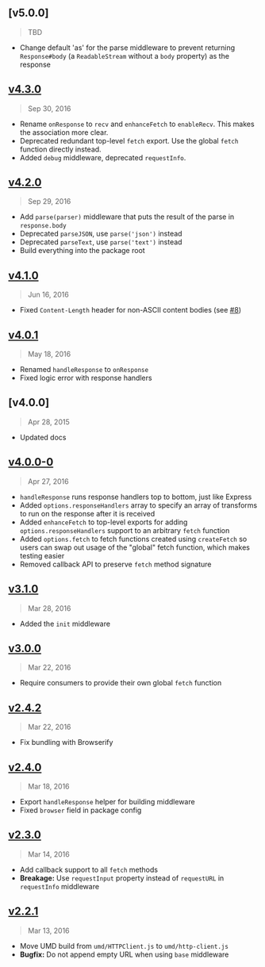 ## [v5.0.0]
> TBD

- Change default 'as' for the parse middleware to prevent returning `Response#body` (a `ReadableStream` without a 
`body` property) as the response

## [v4.3.0]
> Sep 30, 2016

- Rename `onResponse` to `recv` and `enhanceFetch` to `enableRecv`. This makes the association more clear.
- Deprecated redundant top-level `fetch` export. Use the global `fetch` function directly instead.
- Added `debug` middleware, deprecated `requestInfo`.

[v4.3.0]: https://github.com/mjackson/http-client/compare/v4.2.0...v4.3.0

## [v4.2.0]
> Sep 29, 2016

- Add `parse(parser)` middleware that puts the result of the parse in `response.body`
- Deprecated `parseJSON`, use `parse('json')` instead
- Deprecated `parseText`, use `parse('text')` instead
- Build everything into the package root

[v4.2.0]: https://github.com/mjackson/http-client/compare/v4.1.0...v4.2.0

## [v4.1.0]
> Jun 16, 2016

- Fixed `Content-Length` header for non-ASCII content bodies (see [#8])

[v4.1.0]: https://github.com/mjackson/http-client/compare/v4.0.1...v4.1.0
[#8]: https://github.com/mjackson/http-client/pull/8

## [v4.0.1]
> May 18, 2016

- Renamed `handleResponse` to `onResponse`
- Fixed logic error with response handlers

[v4.0.1]: https://github.com/mjackson/http-client/compare/v4.0.0...v4.0.1

## [v4.0.0]
> Apr 28, 2015

- Updated docs

[4.0.0]: https://github.com/mjackson/http-client/compare/v4.0.0-0...v4.0.0

## [v4.0.0-0]
> Apr 27, 2016

- `handleResponse` runs response handlers top to bottom, just like Express
- Added `options.responseHandlers` array to specify an array of transforms to
  run on the response after it is received
- Added `enhanceFetch` to top-level exports for adding `options.responseHandlers`
  support to an arbitrary `fetch` function
- Added `options.fetch` to fetch functions created using `createFetch` so users
  can swap out usage of the "global" fetch function, which makes testing easier
- Removed callback API to preserve `fetch` method signature

[v4.0.0-0]: https://github.com/mjackson/http-client/compare/v3.1.0...v4.0.0-0

## [v3.1.0]
> Mar 28, 2016

- Added the `init` middleware

[v3.1.0]: https://github.com/mjackson/http-client/compare/v3.0.0...v3.1.0

## [v3.0.0]
> Mar 22, 2016

- Require consumers to provide their own global `fetch` function

[v3.0.0]: https://github.com/mjackson/http-client/compare/v2.4.2...v3.0.0

## [v2.4.2]
> Mar 22, 2016

- Fix bundling with Browserify

[v2.4.2]: https://github.com/mjackson/http-client/compare/v2.4.0...v2.4.2

## [v2.4.0]
> Mar 18, 2016

- Export `handleResponse` helper for building middleware
- Fixed `browser` field in package config

[v2.4.0]: https://github.com/mjackson/http-client/compare/v2.3.0...v2.4.0

## [v2.3.0]
> Mar 14, 2016

- Add callback support to all `fetch` methods
- **Breakage:** Use `requestInput` property instead of `requestURL` in `requestInfo`
  middleware

[v2.3.0]: https://github.com/mjackson/http-client/compare/v2.2.1...v2.3.0

## [v2.2.1]
> Mar 13, 2016

- Move UMD build from `umd/HTTPClient.js` to `umd/http-client.js`
- **Bugfix:** Do not append empty URL when using `base` middleware

[v2.2.1]: https://github.com/mjackson/http-client/compare/v2.2.0...v2.2.1
